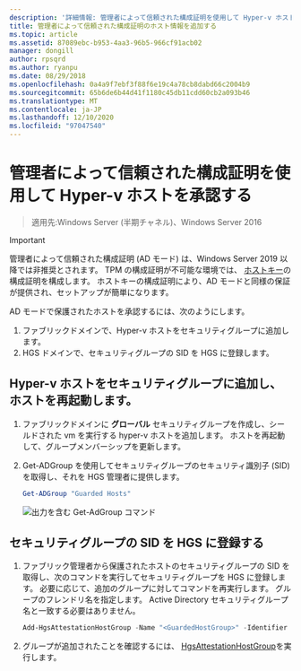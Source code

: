 ```yaml
---
description: '詳細情報: 管理者によって信頼された構成証明を使用して Hyper-v ホストを承認する'
title: 管理者によって信頼された構成証明のホスト情報を追加する
ms.topic: article
ms.assetid: 87089ebc-b953-4aa3-96b5-966cf91acb02
manager: dongill
author: rpsqrd
ms.author: ryanpu
ms.date: 08/29/2018
ms.openlocfilehash: 0a4a9f7ebf3f88f6e19c4a78cb8dabd66c2004b9
ms.sourcegitcommit: 65b6de6b44d41f1180c45db11cdd60cb2a093b46
ms.translationtype: MT
ms.contentlocale: ja-JP
ms.lasthandoff: 12/10/2020
ms.locfileid: "97047540"
---
```

# <a name="authorize-hyper-v-hosts-using-admin-trusted-attestation"></a>管理者によって信頼された構成証明を使用して Hyper-v ホストを承認する

> 適用先:Windows Server (半期チャネル)、Windows Server 2016

> [!IMPORTANT]
> 管理者によって信頼された構成証明 (AD モード) は、Windows Server 2019 以降では非推奨とされます。 TPM の構成証明が不可能な環境では、 [ホストキー](guarded-fabric-initialize-hgs-key-mode.md)の構成証明を構成します。 ホストキーの構成証明により、AD モードと同様の保証が提供され、セットアップが簡単になります。


AD モードで保護されたホストを承認するには、次のようにします。

1. ファブリックドメインで、Hyper-v ホストをセキュリティグループに追加します。
2. HGS ドメインで、セキュリティグループの SID を HGS に登録します。

## <a name="add-the-hyper-v-host-to-a-security-group-and-reboot-the-host"></a>Hyper-v ホストをセキュリティグループに追加し、ホストを再起動します。

1. ファブリックドメインに **グローバル** セキュリティグループを作成し、シールドされた vm を実行する hyper-v ホストを追加します。
   ホストを再起動して、グループメンバーシップを更新します。

2. Get-ADGroup を使用してセキュリティグループのセキュリティ識別子 (SID) を取得し、それを HGS 管理者に提供します。

   ```powershell
   Get-ADGroup "Guarded Hosts"
   ```

   ![出力を含む Get-AdGroup コマンド](../media/Guarded-Fabric-Shielded-VM/guarded-host-get-adgroup.png)

## <a name="register-the-sid-of-the-security-group-with-hgs"></a>セキュリティグループの SID を HGS に登録する

1. ファブリック管理者から保護されたホストのセキュリティグループの SID を取得し、次のコマンドを実行してセキュリティグループを HGS に登録します。
   必要に応じて、追加のグループに対してコマンドを再実行します。
   グループのフレンドリ名を指定します。
   Active Directory セキュリティグループ名と一致する必要はありません。

   ```powershell
   Add-HgsAttestationHostGroup -Name "<GuardedHostGroup>" -Identifier "<SID>"
   ```

2. グループが追加されたことを確認するには、 [HgsAttestationHostGroup](https://technet.microsoft.com/library/mt652172.aspx)を実行します。


